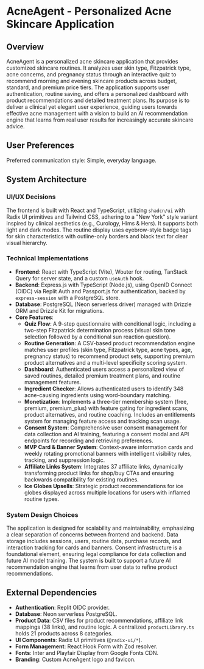 # AcneAgent - Personalized Acne Skincare Application

## Overview
AcneAgent is a personalized acne skincare application that provides customized skincare routines. It analyzes user skin type, Fitzpatrick type, acne concerns, and pregnancy status through an interactive quiz to recommend morning and evening skincare products across budget, standard, and premium price tiers. The application supports user authentication, routine saving, and offers a personalized dashboard with product recommendations and detailed treatment plans. Its purpose is to deliver a clinical yet elegant user experience, guiding users towards effective acne management with a vision to build an AI recommendation engine that learns from real user results for increasingly accurate skincare advice.

## User Preferences
Preferred communication style: Simple, everyday language.

## System Architecture

### UI/UX Decisions
The frontend is built with React and TypeScript, utilizing `shadcn/ui` with Radix UI primitives and Tailwind CSS, adhering to a "New York" style variant inspired by clinical aesthetics (e.g., Curology, Hims & Hers). It supports both light and dark modes. The routine display uses eyebrow-style badge tags for skin characteristics with outline-only borders and black text for clear visual hierarchy.

### Technical Implementations
- **Frontend**: React with TypeScript (Vite), Wouter for routing, TanStack Query for server state, and a custom `useAuth` hook.
- **Backend**: Express.js with TypeScript (Node.js), using OpenID Connect (OIDC) via Replit Auth and Passport.js for authentication, backed by `express-session` with a PostgreSQL store.
- **Database**: PostgreSQL (Neon serverless driver) managed with Drizzle ORM and Drizzle Kit for migrations.
- **Core Features**:
    - **Quiz Flow**: A 9-step questionnaire with conditional logic, including a two-step Fitzpatrick determination process (visual skin tone selection followed by a conditional sun reaction question).
    - **Routine Generation**: A CSV-based product recommendation engine matches user profiles (skin type, Fitzpatrick type, acne types, age, pregnancy status) to recommend product sets, supporting premium product alternatives and a multi-level specificity scoring system.
    - **Dashboard**: Authenticated users access a personalized view of saved routines, detailed premium treatment plans, and routine management features.
    - **Ingredient Checker**: Allows authenticated users to identify 348 acne-causing ingredients using word-boundary matching.
    - **Monetization**: Implements a three-tier membership system (free, premium, premium_plus) with feature gating for ingredient scans, product alternatives, and routine coaching. Includes an entitlements system for managing feature access and tracking scan usage.
    - **Consent System**: Comprehensive user consent management for data collection and AI training, featuring a consent modal and API endpoints for recording and retrieving preferences.
    - **MVP Card & Banner System**: Context-aware information cards and weekly rotating promotional banners with intelligent visibility rules, tracking, and suppression logic.
    - **Affiliate Links System**: Integrates 37 affiliate links, dynamically transforming product links for shop/buy CTAs and ensuring backwards compatibility for existing routines.
    - **Ice Globes Upsells**: Strategic product recommendations for ice globes displayed across multiple locations for users with inflamed routine types.

### System Design Choices
The application is designed for scalability and maintainability, emphasizing a clear separation of concerns between frontend and backend. Data storage includes sessions, users, routine data, purchase records, and interaction tracking for cards and banners. Consent infrastructure is a foundational element, ensuring legal compliance for data collection and future AI model training. The system is built to support a future AI recommendation engine that learns from user data to refine product recommendations.

## External Dependencies
- **Authentication**: Replit OIDC provider.
- **Database**: Neon serverless PostgreSQL.
- **Product Data**: CSV files for product recommendations, affiliate link mappings (38 links), and routine logic. A centralized `productLibrary.ts` holds 21 products across 8 categories.
- **UI Components**: Radix UI primitives (`@radix-ui/*`).
- **Form Management**: React Hook Form with Zod resolver.
- **Fonts**: Inter and Playfair Display from Google Fonts CDN.
- **Branding**: Custom AcneAgent logo and favicon.